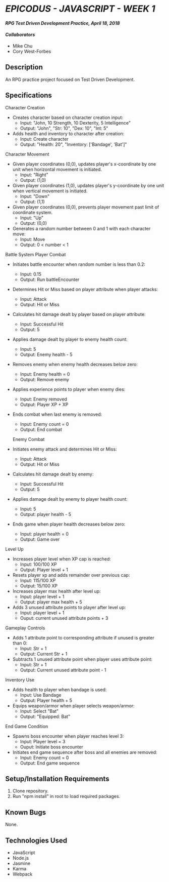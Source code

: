 # _EPICODUS - JAVASCRIPT - WEEK 1_

#### _RPG Test Driven Development Practice, April 18, 2018_

#### _Collaborators_

* Mike Chu
* Cory West-Forbes

## Description

An RPG practice project focused on Test Driven Development.

## Specifications

Character Creation
- Creates character based on character creation input:
    - Input: "John, 10 Strength, 10 Dexterity, 5 Intelligence"
    - Output: "John", "Str: 10", "Dex: 10", "Int: 5"
- Adds health and inventory to character after creation:
    - Input: Create character
    - Output: "Health: 20", "Inventory: ['Bandage', 'Bat']"

Character Movement
- Given player coordinates (0,0), updates player's x-coordinate by one unit when horizontal movement is initiated.
    - Input: "Right"
    - Output: (1,0)
- Given player coordinates (1,0), updates player's y-coordinate by one unit when vertical movement is initiated.
    - Input: "Down"
    - Output: (1,1)
- Given player coordinates (0,0), prevents player movement past limit of coordinate system.
    - Input: "Up"
    - Output: (0,0)
- Generates a random number between 0 and 1 with each character move:
    - Input: Move
    - Output: 0 < number < 1

Battle System
  Player Combat
- Initiates battle encounter when random number is less than 0.2:
  - Input: 0.15
  - Output: Run battleEncounter
- Determines Hit or Miss based on player attribute when player attacks:
  - Input: Attack
  - Output: Hit or Miss
- Calculates hit damage dealt by player based on player attribute:
  - Input: Successful Hit
  - Output: 5
- Applies damage dealt by player to enemy health count:
  - Input: 5
  - Output: Enemy health - 5
- Removes enemy when enemy health decreases below zero:
  - Input: Enemy health = 0
  - Output: Remove enemy
- Applies experience points to player when enemy dies:
  - Input: Enemy removed
  - Output: Player XP + XP
- Ends combat when last enemy is removed:
  - Input: Enemy count = 0
  - Output: End combat

  Enemy Combat
- Initiates enemy attack and determines Hit or Miss:
  - Input: Attack
  - Output: Hit or Miss
- Calculates hit damage dealt by enemy:
  - Input: Successful Hit
  - Output: 5
- Applies damage dealt by enemy to player health count:
  - Input: 5
  - Output: player health - 5
- Ends game when player health decreases below zero:
  - Input: player health = 0
  - Output: Game over

Level Up
- Increases player level when XP cap is reached:
  - Input: 100/100 XP
  - Output: Player level + 1
- Resets player xp and adds remainder over previous cap:
  - Input: 115/100 XP
  - Output: 15/100 XP
- Increases player max health after level up:
  - Input: player level + 1
  - Output: player max health + 5
- Adds 3 unused attribute points to player after level up:
  - Input: player level + 1
  - Ouput: current unused attribute points + 3

Gameplay Controls
- Adds 1 attribute point to corresponding attribute if unused is greater than 0:
  - Input: Str + 1
  - Output: Current Str + 1
- Subtracts 1 unused attribute point when player uses attribute point:
  - Input: Str + 1
  - Output: Current unused attribute point - 1

Inventory Use
- Adds health to player when bandage is used:
  - Input: Use Bandage
  - Output: Player health + 5
- Equips weapon/armor when player selects weapon/armor:
  - Input: Select "Bat"
  - Output: "Equipped: Bat"

End Game Condition
- Spawns boss encounter when player reaches level 3:
  - Input: Player level = 3
  - Ouput: Initiate boss encounter
- Initiates end game sequence after boss and all enemies are removed:
  - Input: Enemy count = 0
  - Output: End game sequence


## Setup/Installation Requirements

1. Clone repository.
2. Run "npm install" in root to load required packages.

## Known Bugs

None.

## Technologies Used

* JavaScript
* Node.js
* Jasmine
* Karma
* Webpack
